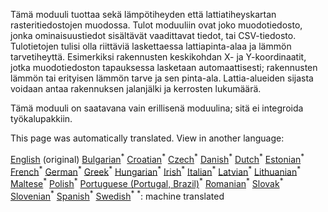 <p> Tämä moduuli tuottaa sekä lämpötiheyden että lattiatiheyskartan rasteritiedostojen muodossa. Tulot moduuliin ovat joko muodotiedosto, jonka ominaisuustiedot sisältävät vaadittavat tiedot, tai CSV-tiedosto. Tulotietojen tulisi olla riittäviä laskettaessa lattiapinta-alaa ja lämmön tarvetiheyttä. Esimerkiksi rakennusten keskikohdan X- ja Y-koordinaatit, jotka muodotiedoston tapauksessa lasketaan automaattisesti; rakennusten lämmön tai erityisen lämmön tarve ja sen pinta-ala. Lattia-alueiden sijasta voidaan antaa rakennuksen jalanjälki ja kerrosten lukumäärä. </p><p> Tämä moduuli on saatavana vain erillisenä moduulina; sitä ei integroida työkalupakkiin. </p>

This page was automatically translated. View in another language:

[English](en-CM-Customized-heat-and-floor-area-density-maps) (original) [Bulgarian](bg-CM-Customized-heat-and-floor-area-density-maps)<sup>\*</sup> [Croatian](hr-CM-Customized-heat-and-floor-area-density-maps)<sup>\*</sup> [Czech](cs-CM-Customized-heat-and-floor-area-density-maps)<sup>\*</sup> [Danish](da-CM-Customized-heat-and-floor-area-density-maps)<sup>\*</sup> [Dutch](nl-CM-Customized-heat-and-floor-area-density-maps)<sup>\*</sup> [Estonian](et-CM-Customized-heat-and-floor-area-density-maps)<sup>\*</sup>  [French](fr-CM-Customized-heat-and-floor-area-density-maps)<sup>\*</sup> [German](de-CM-Customized-heat-and-floor-area-density-maps)<sup>\*</sup> [Greek](el-CM-Customized-heat-and-floor-area-density-maps)<sup>\*</sup> [Hungarian](hu-CM-Customized-heat-and-floor-area-density-maps)<sup>\*</sup> [Irish](ga-CM-Customized-heat-and-floor-area-density-maps)<sup>\*</sup> [Italian](it-CM-Customized-heat-and-floor-area-density-maps)<sup>\*</sup> [Latvian](lv-CM-Customized-heat-and-floor-area-density-maps)<sup>\*</sup> [Lithuanian](lt-CM-Customized-heat-and-floor-area-density-maps)<sup>\*</sup> [Maltese](mt-CM-Customized-heat-and-floor-area-density-maps)<sup>\*</sup> [Polish](pl-CM-Customized-heat-and-floor-area-density-maps)<sup>\*</sup> [Portuguese (Portugal, Brazil)](pt-CM-Customized-heat-and-floor-area-density-maps)<sup>\*</sup> [Romanian](ro-CM-Customized-heat-and-floor-area-density-maps)<sup>\*</sup> [Slovak](sk-CM-Customized-heat-and-floor-area-density-maps)<sup>\*</sup> [Slovenian](sl-CM-Customized-heat-and-floor-area-density-maps)<sup>\*</sup> [Spanish](es-CM-Customized-heat-and-floor-area-density-maps)<sup>\*</sup> [Swedish](sv-CM-Customized-heat-and-floor-area-density-maps)<sup>\*</sup>
<sup>\*</sup>: machine translated
